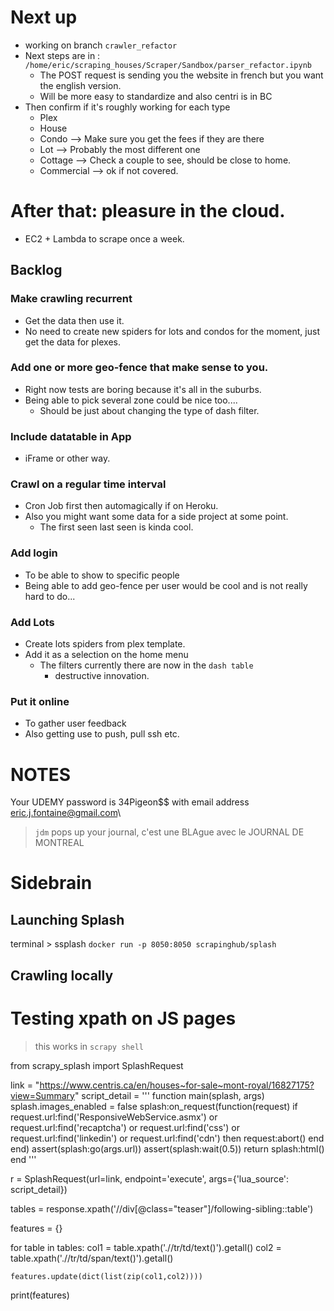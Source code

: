 # Next up
- working on branch `crawler_refactor`
- Next steps are in : `/home/eric/scraping_houses/Scraper/Sandbox/parser_refactor.ipynb`
    - The POST request is sending you the website in french but you want the english version.
    - Will be more easy to standardize and also centri is in BC
- Then confirm if it's roughly working for each type
    - Plex
    - House
    - Condo --> Make sure you get the fees if they are there
    - Lot --> Probably the most different one
    - Cottage --> Check a couple to see, should be close to home.
    - Commercial --> ok if not covered.

# After that: pleasure in the cloud.
- EC2 + Lambda to scrape once a week.


## Backlog

### Make crawling recurrent
- Get the data then use it.
- No need to create new spiders for lots and condos for the moment, just get the data for plexes.

### Add one or more geo-fence that make sense to you.
- Right now tests are boring because it's all in the suburbs.
- Being able to pick several zone could be nice too....
    - Should be just about changing the type of dash filter.

### Include datatable in App
- iFrame or other way.

### Crawl on a regular time interval
- Cron Job first then automagically if on Heroku.
- Also you might want some data for a side project at some point.
    - The first seen last seen is kinda cool.

### Add login
- To be able to show to specific people
- Being able to add geo-fence per user would be cool and is not really hard to do...

### Add Lots
- Create lots spiders from plex template.
- Add it as a selection on the home menu
    - The filters currently there are now in the `dash table`
        - destructive innovation.

### Put it online
- To gather user feedback
- Also getting use to push, pull ssh etc.

# NOTES
Your UDEMY password is 34Pigeon$$ with email address eric.j.fontaine@gmail.com\

> `jdm` pops up your journal, c'est une BLAgue avec le JOURNAL DE MONTREAL


# Sidebrain

## Launching Splash
terminal > ssplash
`docker run -p 8050:8050 scrapinghub/splash`

## Crawling locally

# Testing xpath on JS pages
> this works in `scrapy shell`

from scrapy_splash import SplashRequest

link = "https://www.centris.ca/en/houses~for-sale~mont-royal/16827175?view=Summary"
script_detail = '''
        function main(splash, args)
        splash.images_enabled = false
        splash:on_request(function(request)
            if request.url:find('ResponsiveWebService.asmx') or request.url:find('recaptcha') or request.url:find('css') or request.url:find('linkedin') or request.url:find('cdn') then
                request:abort()
            end
            end)
        assert(splash:go(args.url))
        assert(splash:wait(0.5))
        return splash:html()
        end
    '''

r = SplashRequest(url=link, endpoint='execute', args={'lua_source': script_detail})


tables = response.xpath('//div[@class="teaser"]/following-sibling::table')

features = {}

for table in tables:
    col1 = table.xpath('.//tr/td/text()').getall()
    col2 = table.xpath('.//tr/td/span/text()').getall()

    features.update(dict(list(zip(col1,col2))))

print(features)

